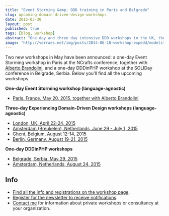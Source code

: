 ```yaml
---
title: "Event Storming &amp; DDD training in Paris and Belgrade"
slug: upcoming-domain-driven-design-workshops
date: 2015-03-30
layout: post
published: true
tags: [blog, workshop]
abstract: "One day and three day intensive DDD workshops in the UK, the Netherlands, Germany, and Belgium."
image: "http://verraes.net/img/posts/2014-06-18-workshop-expddd/modelstorming.jpg"
---
```


Two new workshops in May have been announced: a one-day Event Storming workshop in Paris at the NCrafts conference, together with [Alberto Brandolini](http://twitter.com/ziobrando), and a one-day DDDinPHP workshop at the SOLIDay conference in Belgrade, Serbia. Below you'll find all the upcoming workshops.

**One-day Event Storming workshop (language-agnostic)**

- [Paris, France, May 20, 2015, together with Alberto Brandolini](http://ncrafts.io/)

**Three-day Experiencing Domain-Driven Design workshops (language-agnostic)**

- [London, UK, April 22-24, 2015](https://www.eventbrite.co.uk/e/experiencing-domain-driven-design-workshop-with-mathias-verraes-tickets-15531735840)
- [Amsterdam (Breukelen), Netherlands, June 29 - July 1, 2015](https://www.zilverline.com/training/experiencing-domain-driven-design-2015-06-29)
- [Ghent, Belgium, August 12-14, 2015](/workshops/)
- [Berlin, Germany, August 19-21, 2015](/workshops/)

**One-day DDDinPHP workshops**

- [Belgrade, Serbia, May 29, 2015](http://soliday.phpsrbija.rs/#workshop)
- [Amsterdam, Netherlands, August 24, 2015](http://laracon.eu/2015/)

## Info 

- [Find all the info and registrations on the workshop page](/workshops/). 
- [Register for the newsletter to receive notifications](/workshops/newsletter/).
- [Contact me](/#contact) for information about private workshops or consultancy at your organization.

